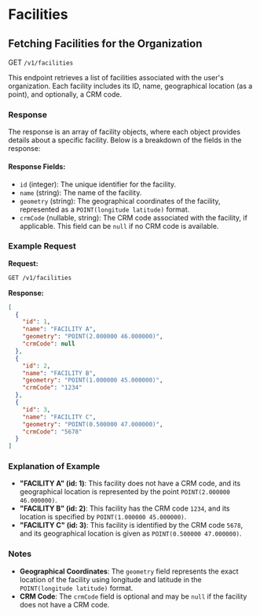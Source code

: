 # Facilities

## Fetching Facilities for the Organization
GET `/v1/facilities`

This endpoint retrieves a list of facilities associated with the user's organization. Each facility includes its ID, name, geographical location (as a point), and optionally, a CRM code.

### Response

The response is an array of facility objects, where each object provides details about a specific facility. Below is a breakdown of the fields in the response:

#### Response Fields:
- `id` (integer): The unique identifier for the facility.
- `name` (string): The name of the facility.
- `geometry` (string): The geographical coordinates of the facility, represented as a `POINT(longitude latitude)` format.
- `crmCode` (nullable, string): The CRM code associated with the facility, if applicable. This field can be `null` if no CRM code is available.

### Example Request

**Request:**

```bash
GET /v1/facilities
```

**Response:**

```json
[
  {
    "id": 1,
    "name": "FACILITY A",
    "geometry": "POINT(2.000000 46.000000)",
    "crmCode": null
  },
  {
    "id": 2,
    "name": "FACILITY B",
    "geometry": "POINT(1.000000 45.000000)",
    "crmCode": "1234"
  },
  {
    "id": 3,
    "name": "FACILITY C",
    "geometry": "POINT(0.500000 47.000000)",
    "crmCode": "5678"
  }
]
```

### Explanation of Example

- **"FACILITY A" (id: 1)**: This facility does not have a CRM code, and its geographical location is represented by the point `POINT(2.000000 46.000000)`.
- **"FACILITY B" (id: 2)**: This facility has the CRM code `1234`, and its location is specified by `POINT(1.000000 45.000000)`.
- **"FACILITY C" (id: 3)**: This facility is identified by the CRM code `5678`, and its geographical location is given as `POINT(0.500000 47.000000)`.

### Notes

- **Geographical Coordinates**: The `geometry` field represents the exact location of the facility using longitude and latitude in the `POINT(longitude latitude)` format.
- **CRM Code**: The `crmCode` field is optional and may be `null` if the facility does not have a CRM code.
